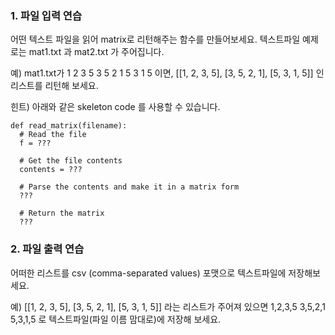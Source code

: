 ### 1. 파일 입력 연습
어떤 텍스트 파일을 읽어 matrix로 리턴해주는 함수를 만들어보세요.
텍스트파일 예제로는 mat1.txt 과 mat2.txt 가 주어집니다.

예)
mat1.txt가
1 2 3 5
3 5 2 1
5 3 1 5
이면, [[1, 2, 3, 5], [3, 5, 2, 1], [5, 3, 1, 5]] 인 리스트를 리턴해 보세요.

힌트) 아래와 같은 skeleton code 를 사용할 수 있습니다.

  ```
  def read_matrix(filename):
    # Read the file
    f = ???

    # Get the file contents
    contents = ???

    # Parse the contents and make it in a matrix form
    ???

    # Return the matrix
    ???
  ```

### 2. 파일 출력 연습
어떠한 리스트를 csv (comma-separated values) 포맷으로 텍스트파일에 저장해보세요.

예)
[[1, 2, 3, 5], [3, 5, 2, 1], [5, 3, 1, 5]]
라는 리스트가 주어져 있으면
1,2,3,5
3,5,2,1
5,3,1,5
로 텍스트파일(파일 이름 맘대로)에 저장해 보세요.
